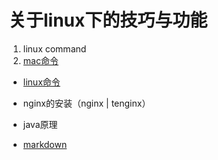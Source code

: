 # 关于linux下的技巧与功能

1. linux command
  1. [mac命令](/linux/macterminaltips.md)
  + [linux命令](/linux/linuxcommand.md)
+ nginx的安装（nginx \| tenginx）

+ java原理
+ [markdown](/markdown/README.md)
  
